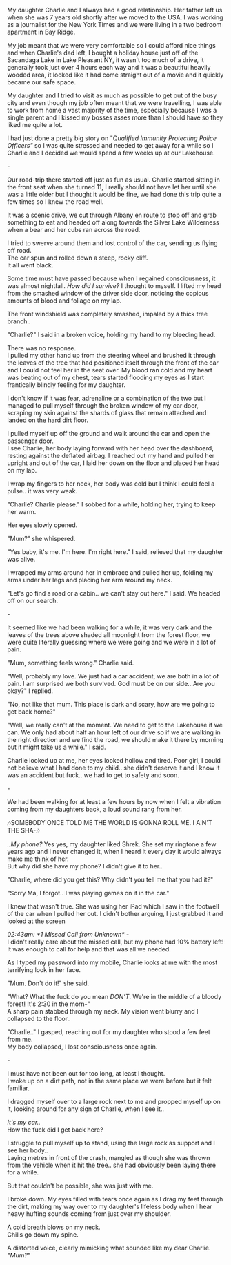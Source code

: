 My daughter Charlie and I always had a good relationship. Her father left us when she was 7 years old shortly after we moved to the USA. I was working as a journalist for the New York Times and we were living in a two bedroom apartment in Bay Ridge. 

My job meant that we were very comfortable so I could afford nice things and when Charlie's dad left, I bought a holiday house just off of the Sacandaga Lake in Lake Pleasant NY, it wasn't too much of a drive, it generally took just over 4 hours each way and it was a beautiful heavily wooded area, it looked like it had come straight out of a movie and it quickly became our safe space. 

My daughter and I tried to visit as much as possible to get out of the busy city and even though my job often meant that we were travelling, I was able to work from home a vast majority of the time, especially because I was a single parent and I kissed my bosses asses  more than I should have so they liked me quite a lot.

I had just done a pretty big story on "Q*ualified Immunity Protecting Police Officers"* so I was quite stressed and needed to get away for a while so I Charlie and I decided we would spend a few weeks up at our Lakehouse. 

\-

Our road-trip there started off just as fun as usual. Charlie started sitting in the front seat when she turned 11, I really should not have let her until she was a little older but I thought it would be fine, we had done this trip quite a few times so I knew the road well.

It was a scenic drive, we cut through Albany en route to stop off and grab something to eat and headed off along towards the Silver Lake Wilderness when a bear and her cubs ran across the road.

I tried to swerve around them and lost control of the car, sending us flying off road.   
The car spun and rolled down a steep, rocky cliff.  
It all went black.

Some time must have passed because when I regained consciousness, it was almost nightfall. *How did I survive?* I thought to myself. I lifted my head from the smashed window of the driver side door, noticing the copious amounts of blood and foliage on my lap.

The front windshield was completely smashed, impaled by a thick tree branch..

"Charlie?" I said in a broken voice, holding my hand to my bleeding head.

There was no response.   
I pulled my other hand up from the steering wheel and brushed it through the leaves of the tree that had positioned itself through the front of the car and I could not feel her in the seat over. My blood ran cold and my heart was beating out of my chest, tears started flooding my eyes as I start frantically blindly feeling for my daughter.

I don't know if it was fear, adrenaline or a combination of the two but I managed to pull myself through the broken window of my car door, scraping my skin against the shards of glass that remain attached and landed on the hard dirt floor.

I pulled myself up off the ground and walk around the car and open the passenger door.   
I see Charlie, her body laying forward with her head over the dashboard, resting against the deflated airbag. I reached out my hand and pulled her upright and out of the car, I laid her down on the floor and placed her head on my lap.

I wrap my fingers to her neck, her body was cold but I think I could feel a pulse.. it was very weak. 

"Charlie? Charlie please." I sobbed for a while, holding her, trying to keep her warm.

Her eyes slowly opened.

"Mum?" she whispered.

"Yes baby, it's me. I'm here. I'm right here." I said, relieved that my daughter was alive.

I wrapped my arms around her in embrace and pulled her up, folding my arms under her legs and placing her arm around my neck. 

"Let's go find a road or a cabin.. we can't stay out here." I said. We headed off on our search.

\-

It seemed like we had been walking for a while, it was very dark and the leaves of the trees above shaded all moonlight from the forest floor, we were quite literally guessing where we were going and we were in a lot of pain.

"Mum, something feels wrong." Charlie said.

"Well, probably my love. We just had a car accident, we are both in a lot of pain. I am surprised we both survived. God must be on our side...Are you okay?" I replied.

"No, not like that mum. This place is dark and scary, how are we going to get back home?"

"Well, we really can't at the moment. We need to get to the Lakehouse if we can. We only had about half an hour left of our drive so if we are walking in the right direction and we find the road, we should make it there by morning but it might take us a while." I said.

Charlie looked up at me, her eyes looked hollow and tired. Poor girl, I could not believe what I had done to my child.. she didn't deserve it and I know it was an accident but fuck.. we had to get to safety and soon.

\-

We had been walking for at least a few hours by now when I felt a vibration coming from my daughters back, a loud sound rang from her.

🎶SOMEBODY ONCE TOLD ME THE WORLD IS GONNA ROLL ME. I AIN'T THE SHA-🎶

*..My phone?* Yes yes, my daughter liked Shrek. She set my ringtone a few years ago and I never changed it, when I heard it every day it would always make me think of her.  
But why did she have my phone? I didn't give it to her.. 

"Charlie, where did you get this? Why didn't you tell me that you had it?"

"Sorry Ma, I forgot.. I was playing games on it in the car."

I knew that wasn't true. She was using her iPad which I saw in the footwell of the car when I pulled her out. I didn't bother arguing, I just grabbed it and looked at the screen 

*02:43am: \*1 Missed Call from Unknown\* -*   
I didn't really care about the missed call, but my phone had 10% battery left! It was enough to call for help and that was all we needed.

As I typed my password into my mobile, Charlie looks at me with the most terrifying look in her face. 

"Mum. Don't do it!" she said.

"What? What the fuck do you mean *DON'T*. We're in the middle of a bloody forest! It's 2:30 in the morn-"   
A sharp pain stabbed through my neck. My vision went blurry and I collapsed to the floor..

"Charlie.." I gasped, reaching out for my daughter who stood a few feet from me.  
My body collapsed, I lost consciousness once again.

\-

I must have not been out for too long, at least I thought.   
I woke up on a dirt path, not in the same place we were before but it felt familiar.

I dragged myself over to a large rock next to me and propped myself up on it, looking around for any sign of Charlie, when I see it..

*It's my car..*   
How the fuck did I get back here? 

I struggle to pull myself up to stand, using the large rock as support and I see her body..  
Laying metres in front of the crash, mangled as though she was thrown from the vehicle when it hit the tree.. she had obviously been laying there for a while.

But that couldn't be possible, she was just with me.

I broke down. My eyes filled with tears once again as I drag my feet through the dirt, making my way over to my daughter's lifeless body when I hear heavy huffing sounds coming from just over my shoulder.

A cold breath blows on my neck.   
Chills go down my spine.

A distorted voice, clearly mimicking what sounded like my dear Charlie.  
*"Mum?"*